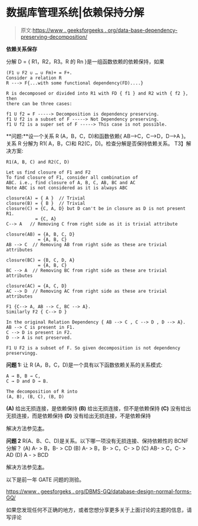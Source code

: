 # 数据库管理系统|依赖保持分解

> 原文:[https://www . geeksforgeeks . org/data-base-dependency-preserving-decomposition/](https://www.geeksforgeeks.org/data-base-dependency-preserving-decomposition/)

**依赖关系保存**

分解 D = { R1，R2，R3。R 的 Rn }是一组函数依赖的依赖保持，如果

```
(F1 ∪ F2 ∪ … ∪ Fm)+ = F+.
Consider a relation R
R ---> F{...with some functional dependency(FD)....}

R is decomposed or divided into R1 with FD { f1 } and R2 with { f2 }, then
there can be three cases:

f1 U f2 = F -----> Decomposition is dependency preserving. 
f1 U f2 is a subset of F -----> Not Dependency preserving.
f1 U f2 is a super set of F -----> This case is not possible.
```

**问题:**设一个关系 R (A，B，C，D)和函数依赖{ AB–>C，C–>D，D–>A }。关系 R 分解为 R1( A，B，C)和 R2(C，D)。检查分解是否保持依赖关系。
T3】解决方案:

```
R1(A, B, C) and R2(C, D)

Let us find closure of F1 and F2
To find closure of F1, consider all combination of
ABC. i.e., find closure of A, B, C, AB, BC and AC
Note ABC is not considered as it is always ABC 

closure(A) = { A }  // Trivial
closure(B) = { B }  // Trivial
closure(C) = {C, A, D} but D can't be in closure as D is not present R1.
           = {C, A}
C--> A   // Removing C from right side as it is trivial attribute

closure(AB) = {A, B, C, D}
            = {A, B, C}
AB --> C  // Removing AB from right side as these are trivial attributes

closure(BC) = {B, C, D, A}
            = {A, B, C}
BC --> A  // Removing BC from right side as these are trivial attributes

closure(AC) = {A, C, D}
AC --> D  // Removing AC from right side as these are trivial attributes             

F1 {C--> A, AB --> C, BC --> A}.
Similarly F2 { C--> D }

In the original Relation Dependency { AB --> C , C --> D , D --> A}.
AB --> C is present in F1.
C --> D is present in F2.
D --> A is not preserved.

F1 U F2 is a subset of F. So given decomposition is not dependency preservingg.
```

**问题 1:**
让 R (A，B，C，D)是一个具有以下函数依赖关系的关系模式:

```
A → B, B → C,
C → D and D → B. 

The decomposition of R into 
(A, B), (B, C), (B, D)

```

**(A)** 给出无损连接，是依赖保持
**(B)** 给出无损连接，但不是依赖保持
**(C)** 没有给出无损连接，而是依赖保持
**(D)** 没有给出无损连接，不是依赖保持

解决方法参见[本](https://www.geeksforgeeks.org/gate-gate-it-2008-question-59/)。

**问题 2**
R(A、B、C、D)是关系。以下哪一项没有无损连接、保持依赖性的 BCNF 分解？
(A) A- > B，B- > CD
(B) A- > B，B- > C，C- > D
(C) AB- > C，C- > AD
(D) A - > BCD

解决方法参见[本](https://www.geeksforgeeks.org/gate-gate-cs-2001-question-48/)。

以下是前一年 GATE 问题的测验。

[https://www . geesforgeks . org/DBMS-GQ/database-design-normal-forms-GQ/](https://www.geeksforgeeks.org/dbms-gq/database-design-normal-forms-gq/)

如果您发现任何不正确的地方，或者您想分享更多关于上面讨论的主题的信息，请写评论